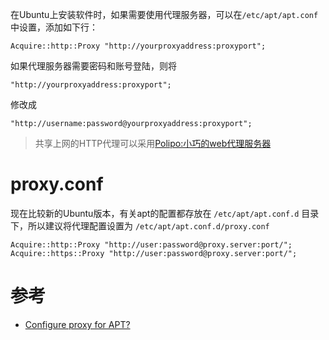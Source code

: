 在Ubuntu上安装软件时，如果需要使用代理服务器，可以在`/etc/apt/apt.conf`中设置，添加如下行：

```
Acquire::http::Proxy "http://yourproxyaddress:proxyport";
```

如果代理服务器需要密码和账号登陆，则将

```
"http://yourproxyaddress:proxyport";
```

修改成

```
"http://username:password@yourproxyaddress:proxyport";
```

> 共享上网的HTTP代理可以采用[Polipo:小巧的web代理服务器](../../../../service/proxy/polipo)

# proxy.conf

现在比较新的Ubuntu版本，有关apt的配置都存放在 `/etc/apt/apt.conf.d` 目录下，所以建议将代理配置设置为 `/etc/apt/apt.conf.d/proxy.conf`

```
Acquire::http::Proxy "http://user:password@proxy.server:port/";
Acquire::https::Proxy "http://user:password@proxy.server:port/";
```

# 参考

* [Configure proxy for APT?](https://askubuntu.com/questions/257290/configure-proxy-for-apt)